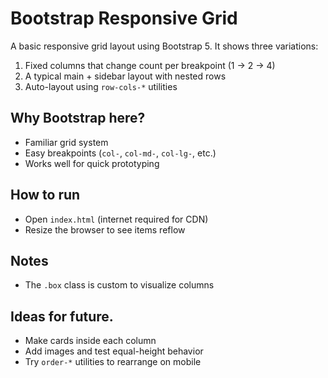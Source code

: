 # Bootstrap Responsive Grid

A basic responsive grid layout using Bootstrap 5. It shows three variations:

1. Fixed columns that change count per breakpoint (1 → 2 → 4)
2. A typical main + sidebar layout with nested rows
3. Auto-layout using `row-cols-*` utilities

## Why Bootstrap here?

- Familiar grid system
- Easy breakpoints (`col-`, `col-md-`, `col-lg-`, etc.)
- Works well for quick prototyping

## How to run

- Open `index.html` (internet required for CDN)
- Resize the browser to see items reflow

## Notes

- The `.box` class is custom to visualize columns

## Ideas for future.

- Make cards inside each column
- Add images and test equal-height behavior
- Try `order-*` utilities to rearrange on mobile